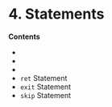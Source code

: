 # 4. Statements

<primary-label ref="header-label"/>

<secondary-label ref="doc-wip"/>

**Contents**

- [](4-1-Variables.md)
- [](4-2-Assignment.md)
- [](4-3-Global-Constants.md)
- `ret` Statement
- `exit` Statement
- `skip` Statement
